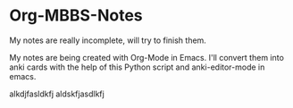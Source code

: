 # Org-MBBS-Notes
My notes are really incomplete, will try to finish them.

My notes are being created with Org-Mode in Emacs. I'll convert them into anki cards with the help of this Python script and anki-editor-mode in emacs. 

alkdjfasldkfj aldskfjasdlkfj

